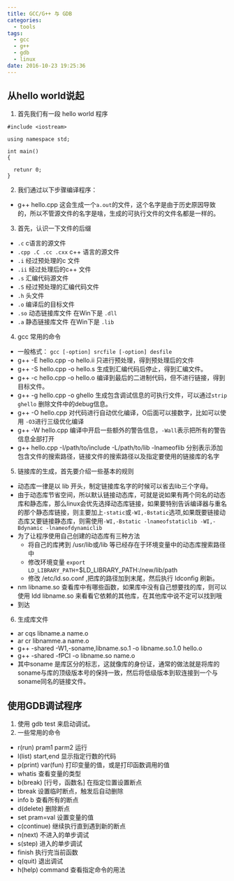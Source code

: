 ```yaml
---
title: GCC/G++ 与 GDB
categories:
  - tools
tags:
  - gcc
  - g++
  - gdb
  - linux
date: 2016-10-23 19:25:36
---
```


## 从hello world说起

1. 首先我们有一段 hello world 程序
```
#include <iostream>

using namespace std;

int main()
{

  retunr 0;
}
```
2. 我们通过以下步骤编译程序：
  * g++ hello.cpp
这会生成一个`a.out`的文件，这个名字是由于历史原因导致的，所以不管源文件的名字是啥，生成的可执行文件的文件名都是一样的。
3. 首先，认识一下文件的后缀
  * `.c` c语言的源文件
  * `.cpp .C .cc .cxx` c++ 语言的源文件
  * `.i` 经过预处理的c 文件
  * `.ii` 经过处理后的c++ 文件
  * `.s` 汇编代码源文件
  * `.S` 经过预处理的汇编代码文件
  * `.h` 头文件
  * `.o` 编译后的目标文件
  * `.so` 动态链接库文件 在Win下是 `.dll`
  * `.a` 静态链接库文件 在Win下是  `.lib`
4. gcc 常用的命令
  * 一般格式： `gcc [-option] srcfile [-option] desfile`
  * g++ -E hello.cpp -o hello.ii 只进行预处理，得到预处理后的文件
  * g++ -S hello.cpp -o hello.s 生成到汇编代码后停止，得到汇编文件。
  * g++ -c hello.cpp -o hello.o 编译到最后的二进制代码，但不进行链接，得到目标文件。
  * g++ -g hello.cpp -o ghello 生成包含调试信息的可执行文件，可以通过`strip ghello` 删除文件中的debug信息。
  * g++ -O hello.cpp 对代码进行自动优化编译，O后面可以接数字，比如可以使用 `-O3`进行三级优化编译
  * g++ -W hello.cpp 编译中开启一些额外的警告信息，`-Wall`表示把所有的警告信息全部打开
  * g++ hello.cpp -I/path/to/include -L/path/to/lib -lnameoflib 分别表示添加包含文件的搜索路径，链接文件的搜索路径以及指定要使用的链接库的名字
5. 链接库的生成，首先要介绍一些基本的规则
  * 动态库一律是以 lib 开头，制定链接库名字的时候可以省去lib三个字母。
  * 由于动态库节省空间，所以默认链接动态库，可就是说如果有两个同名的动态库和静态库，那么linux会优先选择动态库链接，如果要特别告诉编译器与重名的那个静态库链接，则主要加上`-static`或`-WI,-Bstatic`选项,如果既要链接动态库又要链接静态库，则需使用`-WI,-Bstatic -lnameofstaticlib -WI,-Bdynamic -lnameofdynamiclib`
  * 为了让程序使用自己创建的动态库有三种方法
    * 将自己的库拷到 /usr/lib或/lib 等已经存在于环境变量中的动态库搜索路径中
    * 修改环境变量 `export LD_LIBRARY_PATH`=$LD_LIBRARY_PATH:/new/lib/path
    * 修改 /etc/ld.so.conf ,把库的路径加到末尾，然后执行 ldconfig 刷新。
  * nm libname.so 查看库中有哪些函数，如果库中没有自己想要找的库，则可以使用 ldd libname.so 来看看它依赖的其他库，在其他库中说不定可以找到哦
  * 到达
6. 生成库文件
  * ar cqs libname.a name.o
  * ar cr libnamme.a name.o
  * g++ -shared -W1,-soname,libname.so.1 -o libname.so.1.0 hello.o
  * g++ -shared -fPCI -o libname.so name.o
  * 其中soname 是库区分的标志，这就像库的身份证，通常的做法就是将库的soname与库的顶级版本号的保持一致，然后将低级版本到软连接到一个与soname同名的链接文件。

## 使用GDB调试程序
1. 使用 gdb test 来启动调试。
2. 一些常用的命令
  * r(run) pram1 parm2 运行
  * l(list) start,end 显示指定行数的代码
  * p(print) var(fun) 打印变量的值，或是打印函数调用的值
  * whatis 查看变量的类型
  * b(break) [行号，函数名]  在指定位置设置断点
  * tbreak 设置临时断点，触发后自动删除
  * info b 查看所有的断点
  * d(delete) 删除断点
  * set pram=val 设置变量的值
  * c(continue) 继续执行直到遇到新的断点
  * n(next) 不进入的单步调试
  * s(step) 进入的单步调试
  * finish 执行完当前函数
  * q(quit) 退出调试
  * h(help) command 查看指定命令的用法
